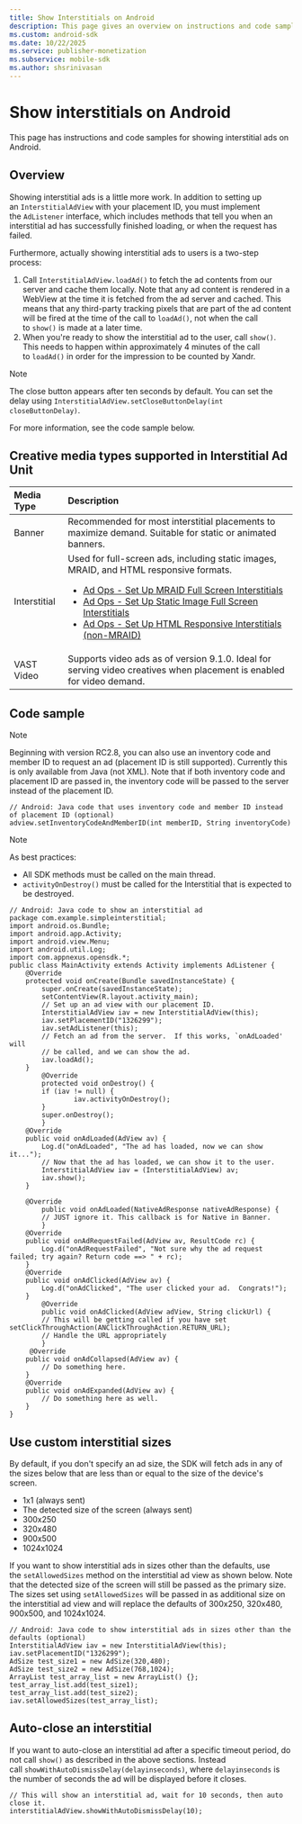 ```yaml
---
title: Show Interstitials on Android
description: This page gives an overview on instructions and code samples for showing interstitial ads on Android.
ms.custom: android-sdk
ms.date: 10/22/2025
ms.service: publisher-monetization
ms.subservice: mobile-sdk
ms.author: shsrinivasan
---
```


# Show interstitials on Android

This page has instructions and code samples for showing interstitial ads on Android.

<!-- > [!NOTE]
> Interstitial Ad Views and Placement/Creative Media Types
>
> Most of the time, the placements used in your SDK interstitial ad views should be configured to allow the *Banner* media type. This will give you the maximum amount of demand. You may still choose the *interstitial* media type depending on the type of ad you want to show, e.g.:
>
> - [Ad Ops - Set Up MRAID Full Screen Interstitials](ad-ops-set-up-mraid-full-screen-interstitials.md)
> - [Ad Ops - Set Up Static Image Full Screen Interstitials](ad-ops-set-up-static-image-full-screen-interstitials.md)
> - [Ad Ops - Set Up HTML Responsive Interstitials (non-MRAID)](ad-ops-set-up-html-responsive-interstitials-non-mraid.md)
>
> Likewise, creatives that serve into interstitial views in the SDK should usually be created with the Banner media type (keeping in mind the exceptions listed above). -->

## Overview

Showing interstitial ads is a little more work. In addition to setting up an `InterstitialAdView` with your placement ID, you must implement the `AdListener` interface, which includes methods that tell you when an interstitial ad has successfully finished loading, or when the request has failed.

Furthermore, actually showing interstitial ads to users is a two-step process:

1. Call `InterstitialAdView.loadAd()` to fetch the ad contents from our server and cache them locally. Note that any ad content is rendered in a WebView at the time it is fetched from the ad server and cached. This means that any third-party tracking pixels that are part of the ad content will be fired at the time of the call to `loadAd()`, not when the call to `show()` is made at a later time.
1. When you're ready to show the interstitial ad to the user, call `show()`. This needs to happen within approximately 4 minutes of the call to `loadAd()` in order for the impression to be counted by Xandr. <!-- (For the exact timing in milliseconds, see the value of `InterstitialAdView.MAX_AGE` in the source code.) -->

> [!NOTE]
> The close button appears after ten seconds by default. You can set the delay using `InterstitialAdView.setCloseButtonDelay(int closeButtonDelay)`.

For more information, see the code sample below.

## Creative media types supported in Interstitial Ad Unit

| Media Type | Description |
|:---|:---|
| Banner | Recommended for most interstitial placements to maximize demand. Suitable for static or animated banners. |
| Interstitial | Used for full-screen ads, including static images, MRAID, and HTML responsive formats.<br><ul><li>[Ad Ops - Set Up MRAID Full Screen Interstitials](ad-ops-set-up-mraid-full-screen-interstitials.md)</li><li>[Ad Ops - Set Up Static Image Full Screen Interstitials](ad-ops-set-up-static-image-full-screen-interstitials.md)</li><li> [Ad Ops - Set Up HTML Responsive Interstitials (non-MRAID)](ad-ops-set-up-html-responsive-interstitials-non-mraid.md)</li></ul> |
| VAST Video | Supports video ads as of version 9.1.0. Ideal for serving video creatives when placement is enabled for video demand. |

## Code sample

> [!NOTE]
> Beginning with version RC2.8, you can also use an inventory code and member ID to request an ad (placement ID is still supported). Currently this is only available from Java (not XML). Note that if both inventory code and placement ID are passed in, the inventory code will be passed to the server instead of the placement ID.

```
// Android: Java code that uses inventory code and member ID instead of placement ID (optional)
adview.setInventoryCodeAndMemberID(int memberID, String inventoryCode)
```

> [!NOTE]
> As best practices:
>
> - All SDK methods must be called on the main thread.
> - `activityOnDestroy()` must be called for the Interstitial that is expected to be destroyed.

```
// Android: Java code to show an interstitial ad
package com.example.simpleinterstitial;
import android.os.Bundle;
import android.app.Activity;
import android.view.Menu;
import android.util.Log;
import com.appnexus.opensdk.*;
public class MainActivity extends Activity implements AdListener {
    @Override
    protected void onCreate(Bundle savedInstanceState) {
        super.onCreate(savedInstanceState);
        setContentView(R.layout.activity_main);
        // Set up an ad view with our placement ID.
        InterstitialAdView iav = new InterstitialAdView(this);
        iav.setPlacementID("1326299");
        iav.setAdListener(this);
        // Fetch an ad from the server.  If this works, `onAdLoaded' will
        // be called, and we can show the ad.
        iav.loadAd();
    }
        @Override
        protected void onDestroy() {
        if (iav != null) {
                iav.activityOnDestroy();
        }
        super.onDestroy();
        }
    @Override
    public void onAdLoaded(AdView av) {
        Log.d("onAdLoaded", "The ad has loaded, now we can show it...");
        // Now that the ad has loaded, we can show it to the user.
        InterstitialAdView iav = (InterstitialAdView) av;
        iav.show();
    }
 
    @Override
        public void onAdLoaded(NativeAdResponse nativeAdResponse) {
        // JUST ignore it. This callback is for Native in Banner. 
        }
    @Override
    public void onAdRequestFailed(AdView av, ResultCode rc) {
        Log.d("onAdRequestFailed", "Not sure why the ad request failed; try again? Return code ==> " + rc);
    }
    @Override
    public void onAdClicked(AdView av) {
        Log.d("onAdClicked", "The user clicked your ad.  Congrats!");
    }
        @Override
        public void onAdClicked(AdView adView, String clickUrl) {
        // This will be getting called if you have set setClickThroughAction(ANClickThroughAction.RETURN_URL);
        // Handle the URL appropriately
        }
     @Override
    public void onAdCollapsed(AdView av) {
        // Do something here.
    }
    @Override
    public void onAdExpanded(AdView av) {
        // Do something here as well.
    }
}
```

## Use custom interstitial sizes

By default, if you don't specify an ad size, the SDK will fetch ads in any of the sizes below that are less than or equal to the size of the device's screen.

- 1x1 (always sent)
- The detected size of the screen (always sent)
- 300x250
- 320x480
- 900x500
- 1024x1024

If you want to show interstitial ads in sizes other than the defaults, use the `setAllowedSizes` method on the interstitial ad view as shown below. Note that the detected size of the screen will still be passed as the primary size. The sizes set using `setAllowedSizes` will be passed in as additional size on the interstitial ad view and will replace the defaults of 300x250, 320x480, 900x500, and 1024x1024.

```
// Android: Java code to show interstitial ads in sizes other than the defaults (optional)
InterstitialAdView iav = new InterstitialAdView(this);
iav.setPlacementID("1326299");
AdSize test_size1 = new AdSize(320,480);
AdSize test_size2 = new AdSize(768,1024);
ArrayList test_array_list = new ArrayList() {};
test_array_list.add(test_size1);
test_array_list.add(test_size2);
iav.setAllowedSizes(test_array_list);
```

## Auto-close an interstitial

If you want to auto-close an interstitial ad after a specific timeout period, do not call `show()` as described in the above sections. Instead call `showWithAutoDismissDelay(delayinseconds)`, where `delayinseconds` is the number of seconds the ad will be displayed before it closes.

``` 
// This will show an interstitial ad, wait for 10 seconds, then auto close it.
interstitialAdView.showWithAutoDismissDelay(10);
```
